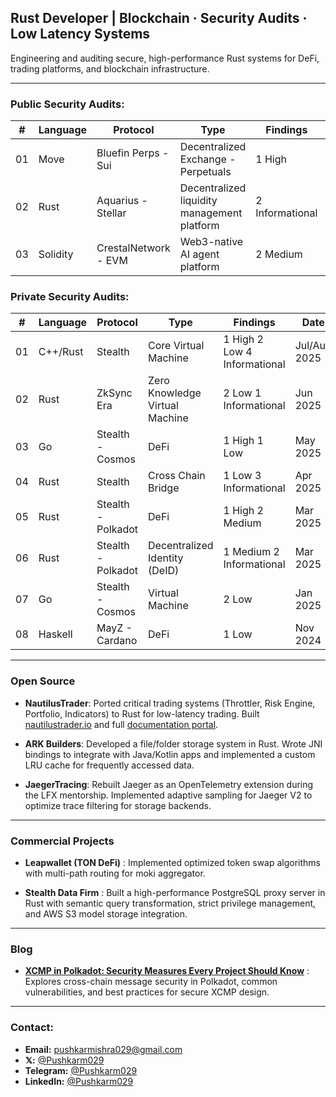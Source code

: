 ## **Rust Developer | Blockchain · Security Audits · Low Latency Systems**  
Engineering and auditing secure, high-performance Rust systems for DeFi, trading platforms, and blockchain infrastructure.

---

### **Public Security Audits:**
| # | Language | Protocol | Type | Findings | Report | Date |
|---|----------|--|------|----------|---------|------|
| 01 | Move | Bluefin Perps - Sui | Decentralized Exchange - Perpetuals | 1 High | Private([HackenProof](https://hackenproof.com/hackers/pushkarm029)) | Jul 2025 |
| 02 | Rust | Aquarius - Stellar | Decentralized liquidity management platform | 2 Informational | Private([Cantina](https://cantina.xyz/u/pushkarm029/)) | Jun 2025 |
| 03 | Solidity | CrestalNetwork - EVM | Web3-native AI agent platform | 2 Medium | [Here](https://audits.sherlock.xyz/contests/755/report) | Mar 2025 |

### **Private Security Audits:**
| # | Language | Protocol | Type | Findings | Date |
|---|----------|--|------|----------|---------|
| 01 | C++/Rust | Stealth | Core Virtual Machine | 1 High 2 Low 4 Informational | Jul/Aug 2025 |
| 02 | Rust | ZkSync Era | Zero Knowledge Virtual Machine | 2 Low 1 Informational | Jun 2025 |
| 03 | Go | Stealth - Cosmos | DeFi | 1 High 1 Low | May 2025 |
| 04 | Rust | Stealth | Cross Chain Bridge | 1 Low 3 Informational | Apr 2025 |
| 05 | Rust | Stealth - Polkadot | DeFi | 1 High 2 Medium | Mar 2025 |
| 06 | Rust | Stealth - Polkadot | Decentralized Identity (DeID) | 1 Medium 2 Informational | Mar 2025 |
| 07 | Go | Stealth - Cosmos | Virtual Machine | 2 Low | Jan 2025 |
| 08 | Haskell | MayZ - Cardano | DeFi | 1 Low | Nov 2024 |

---

### **Open Source**  
- **NautilusTrader**: Ported critical trading systems (Throttler, Risk Engine, Portfolio, Indicators) to Rust for low-latency trading. Built [nautilustrader.io](https://nautilustrader.io) and full [documentation portal](https://nautilustrader.io/docs).

- **ARK Builders**: Developed a file/folder storage system in Rust. Wrote JNI bindings to integrate with Java/Kotlin apps and implemented a custom LRU cache for frequently accessed data.

- **JaegerTracing**: Rebuilt Jaeger as an OpenTelemetry extension during the LFX mentorship. Implemented adaptive sampling for Jaeger V2 to optimize trace filtering for storage backends.

---

### **Commercial Projects**  
- **Leapwallet (TON DeFi)** : Implemented optimized token swap algorithms with multi-path routing for moki aggregator.

- **Stealth Data Firm** : Built a high-performance PostgreSQL proxy server in Rust with semantic query transformation, strict privilege management, and AWS S3 model storage integration.

---

### **Blog**  
- **[XCMP in Polkadot: Security Measures Every Project Should Know](https://medium.com/@taran-space/xcmp-in-polkadot-security-measures-every-project-should-know-5bd928f8053f)** :  Explores cross-chain message security in Polkadot, common vulnerabilities, and best practices for secure XCMP design.

---

### **Contact**: 
- **Email:** [pushkarmishra029@gmail.com](mailto:pushkarmishra029@gmail.com)
- **𝕏:** [@Pushkarm029](https://x.com/Pushkarm029)
- **Telegram:** [@Pushkarm029](https://t.me/Pushkarm029)
- **LinkedIn:** [@Pushkarm029](https://linkedin.com/in/pushkarm029)
